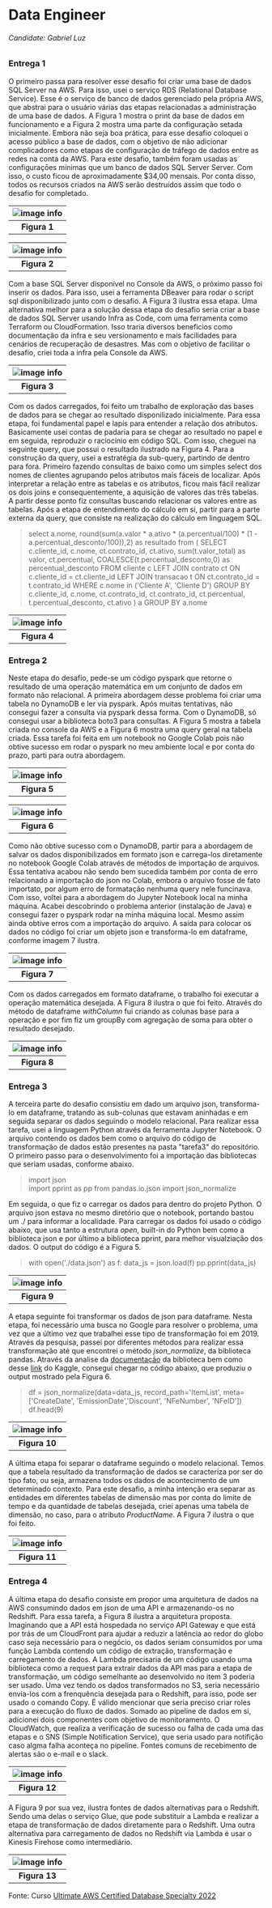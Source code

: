 # Data Engineer

###### Candidate: Gabriel Luz

### Entrega 1

O primeiro passa para resolver esse desafio foi criar uma base de dados SQL Server na AWS. Para isso, usei o serviço RDS (Relational Database Service). Esse é o serviço de banco de dados gerenciado pela própria AWS, que abstrai para o usuário várias das etapas relacionadas a administração de uma base de dados. A Figura 1 mostra o print da base de dados em funcionamento e a Figura 2 mostra uma parte da configuração setada inicialmente. Embora não seja boa prática, para esse desafio coloquei o acesso público a base de dados, com o objetivo de não adicionar complicadores como etapas de configuração de tráfego de dados entre as redes na conta da AWS. Para este desafio, também foram usadas as configuraçōes mínimas que um banco de dados SQL Server Server. Com isso, o custo ficou de aproximadamente $34,00 mensais. Por conta disso, todos os recursos criados na AWS serão destruídos assim que todo o desafio for completado. 

| ![image info](./pictures/figure1.png) |
|:--:|
| <b>Figura 1</b>|

| ![image info](./pictures/figure2.png) |
|:--:|
| <b>Figura 2</b>|

Com a base SQL Server disponível no Console da AWS, o próximo passo foi inserir os dados. Para isso, usei a ferramenta DBeaver para rodar o script sql disponibilizado junto com o desafio. A Figura 3 ilustra essa etapa. Uma alternativa melhor para a solução dessa etapa do desafio seria criar a base de dados SQL Server usando Infra as Code, com uma ferramenta como Terraform ou CloudFormation. Isso traria diversos beneficios como documentação da infra e seu versionamento e mais facilidades para cenários de recuperação de desastres. Mas com o objetivo de facilitar o desafio, criei toda a infra pela Console da AWS. 

| ![image info](./pictures/figure3.png) |
|:--:|
| <b>Figura 3</b>|

Com os dados carregados, foi feito um trabalho de exploração das bases de dados para se chegar ao resultado disponilizado inicialmente. Para essa etapa, foi fundamental papel e lapís para entender a relação dos atributos. Basicamente usei contas de padaria para se chegar ao resultado no papel e em seguida, reproduzir o raciocínio em código SQL. Com isso, cheguei na seguinte query, que possui o resultado ilustrado na Figura 4. Para a construção da query, usei a estratégia da sub-query, partindo de dentro para fora. Primeiro fazendo consultas de baixo como um simples select dos nomes de clientes agrupando pelos atributos mais fáceis de localizar. Após interpretar a relação entre as tabelas e os atributos, ficou mais fácil realizar os dois joins e consequentemente, a aquisição de valores das três tabelas. A partir desse ponto fiz consultas buscando relacionar os valores entre as tabelas. Após a etapa de entendimento do cálculo em si, partir para a parte externa da query, que consiste na realização do cálculo em linguagem SQL. 

> select a.nome, round(sum(a.valor * a.ativo * (a.percentual/100) * (1 - a.percentual_desconto/100)),2) as resultado
from
(
SELECT c.cliente_id, c.nome, ct.contrato_id, ct.ativo, sum(t.valor_total) as valor, ct.percentual, COALESCE(t.percentual_desconto,0) as percentual_desconto
FROM   cliente c 
       LEFT JOIN contrato ct 
         ON c.cliente_id = ct.cliente_id
       LEFT JOIN transacao t 
         ON ct.contrato_id = t.contrato_id
WHERE c.nome in ('Cliente A', 'Cliente D')
GROUP  BY c.cliente_id, c.nome,  ct.contrato_id, ct.contrato_id, ct.percentual, t.percentual_desconto, ct.ativo 
) a
GROUP  BY a.nome

| ![image info](./pictures/figure4.png) |
|:--:|
| <b>Figura 4</b>|

### Entrega 2

Neste etapa do desafio, pede-se um código pyspark que retorne o resultado de uma operação matemática em um conjunto de dados em formato não relacional. A primeira abordagem desse problema foi criar uma tabela no DynamoDB e ler via pyspark. Após muitas tentativas, não consegui fazer a consulta via pyspark dessa forma. Com o DynamoDB, só consegui usar a biblioteca boto3 para consultas. A Figura 5 mostra a tabela criada no console da AWS e a Figura 6 mostra uma query geral na tabela criada. Essa tarefa foi feita em um notebook no Google Colab pois não obtive sucesso em rodar o pyspark no meu ambiente local e por conta do prazo, parti para outra abordagem.

| ![image info](./pictures/figure5.png) |
|:--:|
| <b>Figura 5</b>|

| ![image info](./pictures/figure6.png) |
|:--:|
| <b>Figura 6</b>|

Como não obtive sucesso com o DynamoDB, partir para a abordagem de salvar os dados disponibilizados em formato json e carrega-los diretamente no notebook Google Colab através de métodos de importação de arquivos. Essa tentativa acabou não sendo bem sucedida também por conta de erro relacionado a importação do json no Colab, embora o arquivo fosse de fato importato, por algum erro de formatação nenhuma query nele funcinava. 
Com isso, voltei para a abordagem do Jupyter Notebook local na minha máquina. Acabei descobrindo o problema anterior (instalação de Java) e consegui fazer o pyspark rodar na minha máquina local. Mesmo assim ainda obtive erros com a importação do arquivo. A saída para colocar os dados no código foi criar um objeto json e transforma-lo em dataframe, conforme imagem 7 ilustra. 
 
| ![image info](./pictures/figure7.png) |
|:--:|
| <b>Figura 7 </b>|

Com os dados carregados em formato dataframe, o trabalho foi executar a operação matemática desejada. A Figura 8 ilustra o que foi feito. Através do método de dataframe _withColumn_ fui criando as colunas base para a operação e por fim fiz um groupBy com agregação de soma para obter o resultado desejado.

| ![image info](./pictures/figure8.png) |
|:--:|
| <b>Figura 8 </b>|

### Entrega 3

A terceira parte do desafio consistiu em dado um arquivo json, transforma-lo em dataframe, tratando as sub-colunas que estavam aninhadas e em seguida separar os dados seguindo o modelo relacional. Para realizar essa tarefa, usei a linguagem Python através da ferramenta Jupyter Notebook. O arquivo contendo os dados bem como o arquivo do código de transformação de dados estão presentes na pasta "tarefa3" do repositório. O primeiro passo para o desenvolvimento foi a importação das bibliotecas que seriam usadas, conforme abaixo. 

> import json  
import pprint as pp
from pandas.io.json import json_normalize

Em seguida, o que fiz o carregar os dados para dentro do projeto Python. O arquivo json estava no mesmo diretório que o notebook, portando bastou um ./ para informar a localidade. Para carregar os dados foi usado o código abaixo, que usa tanto a estrutura _open_, built-in do Python bem como a biblioteca json e por último a biblioteca pprint, para melhor visualziação dos dados. O output do código é a Figura 5.

> with open('./data.json') as f:
  data_js = json.load(f)
  pp.pprint(data_js)

| ![image info](./pictures/figure9.png) |
|:--:|
| <b>Figura 9</b>|

A etapa seguinte foi transformar os dados de json para dataframe. Nesta etapa, foi necessário uma busca no Google para resolver o problema, uma vez que a último vez que trabalhei esse tipo de transformação foi em 2019. Através da pesquisa, passei por diferentes métodos para realizar essa transformação até que encontrei o método _json_normalize_, da biblioteca pandas. Através da analise da [documentação](https://pandas.pydata.org/pandas-docs/version/0.17.0/generated/pandas.io.json.json_normalize.html) da biblioteca bem como desse [link](https://www.kaggle.com/jboysen/quick-tutorial-flatten-nested-json-in-pandas) do Kaggle, consegui chegar no código abaixo, que produziu o output mostrado pela Figura 6. 

> df = json_normalize(data=data_js, record_path='ItemList', 
                            meta=['CreateDate', 'EmissionDate','Discount', 'NFeNumber', 'NFeID'])
df.head(9)

| ![image info](./pictures/figure10.png) |
|:--:|
| <b>Figura 10</b>|

A última etapa foi separar o dataframe seguindo o modelo relacional. Temos que a tabela resultado da transformação de dados se caracteriza por ser do tipo fato, ou seja, armazena todos os dados de acontecimento de um determinado contexto. Para este desafio, a minha intenção era separar as entidades em diferentes tabelas de dimensão mas por conta do limite de tempo e da quantidade de tabelas desejada, criei apenas uma tabela de dimensão, no caso, para o atributo _ProductName_. A Figura 7 ilustra o que foi feito. 

| ![image info](./pictures/figure11.png) |
|:--:|
| <b>Figura 11 </b>|

### Entrega 4

A última etapa do desafio consiste em propor uma arquitetura de dados na AWS consumindo dados em json de uma API e armazenando-os no Redshift. Para essa tarefa, a Figura 8 ilustra a arquitetura proposta. Imaginando que a API está hospedada no serviço API Gateway e que está por trás de um CloudFront para ajudar a reduzir a latência ao redor do globo caso seja necessário para o negócio, os dados seriam consumidos por uma função Lambda contendo um código de extração, transformação e carregamento de dados. A Lambda precisaria de um código usando uma biblioteca como a request para extrair dados da API mas para a etapa de transformação, um código semelhante ao desenvolvido no item 3 poderia ser usado. Uma vez tendo os dados transformados no S3, seria necessário envia-los com a frenquência desejada para o Redshift, para isso, pode ser usado o comando Copy. É válido mencionar que seria preciso criar roles para a execução do fluxo de dados. Somado ao pipeline de dados em si, adicionei dois componentes com objetivo de monitoramento. O CloudWatch, que realiza a verificação de sucesso ou falha de cada uma das etapas e o SNS (Simple Notification Service), que seria usado para notifição caso algma falha aconteça no pipeline. Fontes comuns de recebimento de alertas são o e-mail e o slack.

| ![image info](./pictures/figure12.png) |
|:--:|
| <b>Figura 12</b>|

A Figura 9 por sua vez, ilustra fontes de dados alternativas para o Redshift. Sendo uma delas o serviço Glue, que pode substituir a Lambda e realizar a etapa de transformação de dados diretamente para o Redshift. Uma outra alternativa para carregamento de dados no Redshift via Lambda é usar o Kinesis Firehose como intermediário.

| ![image info](./pictures/figure13.png) |
|:--:|
| <b>Figura 13 </b>|
Fonte: Curso [Ultimate AWS Certified Database Specialty 2022](https://www.udemy.com/course/aws-certified-database-specialty-dbs/) 